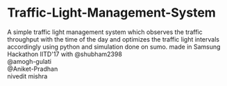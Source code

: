 # Traffic-Light-Management-System
A simple traffic light management system which observes the traffic throughput with the time of the day and optimizes the 
traffic light intervals accordingly using python and simulation done on sumo.
made in Samsung Hackathon IITD'17 
with 
@shubham2398<br>
@amogh-gulati<br>
@Aniket-Pradhan<br>
nivedit mishra<br>

